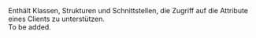 <Namespace Name="Microsoft.Identity.Client">
  <Docs>
    <summary>Enthält Klassen, Strukturen und Schnittstellen, die Zugriff auf die Attribute eines Clients zu unterstützen.</summary> 
    <remarks>To be added.</remarks>
  </Docs>
</Namespace>
